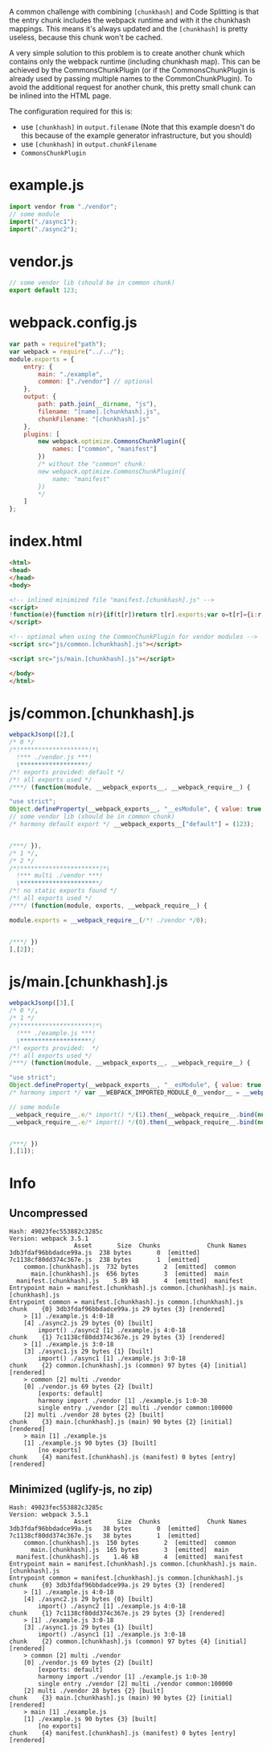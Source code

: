 A common challenge with combining `[chunkhash]` and Code Splitting is that the entry chunk includes the webpack runtime and with it the chunkhash mappings. This means it's always updated and the `[chunkhash]` is pretty useless, because this chunk won't be cached.

A very simple solution to this problem is to create another chunk which contains only the webpack runtime (including chunkhash map). This can be achieved by the CommonsChunkPlugin (or if the CommonsChunkPlugin is already used by passing multiple names to the CommonChunkPlugin). To avoid the additional request for another chunk, this pretty small chunk can be inlined into the HTML page.

The configuration required for this is:

* use `[chunkhash]` in `output.filename` (Note that this example doesn't do this because of the example generator infrastructure, but you should)
* use `[chunkhash]` in `output.chunkFilename`
* `CommonsChunkPlugin`

# example.js

``` javascript
import vendor from "./vendor";
// some module
import("./async1");
import("./async2");
```

# vendor.js

``` javascript
// some vendor lib (should be in common chunk)
export default 123;
```

# webpack.config.js

``` javascript
var path = require("path");
var webpack = require("../../");
module.exports = {
	entry: {
		main: "./example",
		common: ["./vendor"] // optional
	},
	output: {
		path: path.join(__dirname, "js"),
		filename: "[name].[chunkhash].js",
		chunkFilename: "[chunkhash].js"
	},
	plugins: [
		new webpack.optimize.CommonsChunkPlugin({
			names: ["common", "manifest"]
		})
		/* without the "common" chunk:
		new webpack.optimize.CommonsChunkPlugin({
			name: "manifest"
		})
		*/
	]
};
```

# index.html

``` html
<html>
<head>
</head>
<body>

<!-- inlined minimized file "manifest.[chunkhash].js" -->
<script>
!function(e){function n(r){if(t[r])return t[r].exports;var o=t[r]={i:r,l:!1,exports:{}};return e[r].call(o.exports,o,o.exports,n),o.l=!0,o.exports}var r=window.webpackJsonp;window.webpackJsonp=function(t,c,a){for(var u,i,f,d=0,s=[];d<t.length;d++)i=t[d],o[i]&&s.push(o[i][0]),o[i]=0;for(u in c)Object.prototype.hasOwnProperty.call(c,u)&&(e[u]=c[u]);for(r&&r(t,c,a);s.length;)s.shift()();if(a)for(d=0;d<a.length;d++)f=n(n.s=a[d]);return f};var t={},o={4:0};n.e=function(e){function r(){u.onerror=u.onload=null,clearTimeout(i);var n=o[e];0!==n&&(n&&n[1](new Error("Loading chunk "+e+" failed.")),o[e]=void 0)}var t=o[e];if(0===t)return new Promise(function(e){e()});if(t)return t[2];var c=new Promise(function(n,r){t=o[e]=[n,r]});t[2]=c;var a=document.getElementsByTagName("head")[0],u=document.createElement("script");u.type="text/javascript",u.charset="utf-8",u.async=!0,u.timeout=12e4,n.nc&&u.setAttribute("nonce",n.nc),u.src=n.p+""+{0:"3db3fdaf96bbdadce99a",1:"7c1138cf80dd374c367e",2:"543257d0ba12aefbc71b",3:"15bdf078724c793dc604"}[e]+".js";var i=setTimeout(r,12e4);return u.onerror=u.onload=r,a.appendChild(u),c},n.m=e,n.c=t,n.d=function(e,r,t){n.o(e,r)||Object.defineProperty(e,r,{configurable:!1,enumerable:!0,get:t})},n.n=function(e){var r=e&&e.__esModule?function(){return e.default}:function(){return e};return n.d(r,"a",r),r},n.o=function(e,n){return Object.prototype.hasOwnProperty.call(e,n)},n.p="js/",n.oe=function(e){throw console.error(e),e}}([]);
</script>

<!-- optional when using the CommonChunkPlugin for vendor modules -->
<script src="js/common.[chunkhash].js"></script>

<script src="js/main.[chunkhash].js"></script>

</body>
</html>
```

# js/common.[chunkhash].js

``` javascript
webpackJsonp([2],[
/* 0 */
/*!*******************!*\
  !*** ./vendor.js ***!
  \*******************/
/*! exports provided: default */
/*! all exports used */
/***/ (function(module, __webpack_exports__, __webpack_require__) {

"use strict";
Object.defineProperty(__webpack_exports__, "__esModule", { value: true });
// some vendor lib (should be in common chunk)
/* harmony default export */ __webpack_exports__["default"] = (123);


/***/ }),
/* 1 */,
/* 2 */
/*!**********************!*\
  !*** multi ./vendor ***!
  \**********************/
/*! no static exports found */
/*! all exports used */
/***/ (function(module, exports, __webpack_require__) {

module.exports = __webpack_require__(/*! ./vendor */0);


/***/ })
],[2]);
```

# js/main.[chunkhash].js

``` javascript
webpackJsonp([3],[
/* 0 */,
/* 1 */
/*!********************!*\
  !*** ./example.js ***!
  \********************/
/*! exports provided:  */
/*! all exports used */
/***/ (function(module, __webpack_exports__, __webpack_require__) {

"use strict";
Object.defineProperty(__webpack_exports__, "__esModule", { value: true });
/* harmony import */ var __WEBPACK_IMPORTED_MODULE_0__vendor__ = __webpack_require__(/*! ./vendor */ 0);

// some module
__webpack_require__.e/* import() */(1).then(__webpack_require__.bind(null, /*! ./async1 */ 3));
__webpack_require__.e/* import() */(0).then(__webpack_require__.bind(null, /*! ./async2 */ 4));


/***/ })
],[1]);
```

# Info

## Uncompressed

```
Hash: 49023fec553882c3285c
Version: webpack 3.5.1
                  Asset       Size  Chunks             Chunk Names
3db3fdaf96bbdadce99a.js  238 bytes       0  [emitted]  
7c1138cf80dd374c367e.js  238 bytes       1  [emitted]  
    common.[chunkhash].js  732 bytes       2  [emitted]  common
      main.[chunkhash].js  656 bytes       3  [emitted]  main
  manifest.[chunkhash].js    5.89 kB       4  [emitted]  manifest
Entrypoint main = manifest.[chunkhash].js common.[chunkhash].js main.[chunkhash].js
Entrypoint common = manifest.[chunkhash].js common.[chunkhash].js
chunk    {0} 3db3fdaf96bbdadce99a.js 29 bytes {3} [rendered]
    > [1] ./example.js 4:0-18
    [4] ./async2.js 29 bytes {0} [built]
        import() ./async2 [1] ./example.js 4:0-18
chunk    {1} 7c1138cf80dd374c367e.js 29 bytes {3} [rendered]
    > [1] ./example.js 3:0-18
    [3] ./async1.js 29 bytes {1} [built]
        import() ./async1 [1] ./example.js 3:0-18
chunk    {2} common.[chunkhash].js (common) 97 bytes {4} [initial] [rendered]
    > common [2] multi ./vendor 
    [0] ./vendor.js 69 bytes {2} [built]
        [exports: default]
        harmony import ./vendor [1] ./example.js 1:0-30
        single entry ./vendor [2] multi ./vendor common:100000
    [2] multi ./vendor 28 bytes {2} [built]
chunk    {3} main.[chunkhash].js (main) 90 bytes {2} [initial] [rendered]
    > main [1] ./example.js 
    [1] ./example.js 90 bytes {3} [built]
        [no exports]
chunk    {4} manifest.[chunkhash].js (manifest) 0 bytes [entry] [rendered]
```

## Minimized (uglify-js, no zip)

```
Hash: 49023fec553882c3285c
Version: webpack 3.5.1
                  Asset       Size  Chunks             Chunk Names
3db3fdaf96bbdadce99a.js   38 bytes       0  [emitted]  
7c1138cf80dd374c367e.js   38 bytes       1  [emitted]  
    common.[chunkhash].js  150 bytes       2  [emitted]  common
      main.[chunkhash].js  165 bytes       3  [emitted]  main
  manifest.[chunkhash].js    1.46 kB       4  [emitted]  manifest
Entrypoint main = manifest.[chunkhash].js common.[chunkhash].js main.[chunkhash].js
Entrypoint common = manifest.[chunkhash].js common.[chunkhash].js
chunk    {0} 3db3fdaf96bbdadce99a.js 29 bytes {3} [rendered]
    > [1] ./example.js 4:0-18
    [4] ./async2.js 29 bytes {0} [built]
        import() ./async2 [1] ./example.js 4:0-18
chunk    {1} 7c1138cf80dd374c367e.js 29 bytes {3} [rendered]
    > [1] ./example.js 3:0-18
    [3] ./async1.js 29 bytes {1} [built]
        import() ./async1 [1] ./example.js 3:0-18
chunk    {2} common.[chunkhash].js (common) 97 bytes {4} [initial] [rendered]
    > common [2] multi ./vendor 
    [0] ./vendor.js 69 bytes {2} [built]
        [exports: default]
        harmony import ./vendor [1] ./example.js 1:0-30
        single entry ./vendor [2] multi ./vendor common:100000
    [2] multi ./vendor 28 bytes {2} [built]
chunk    {3} main.[chunkhash].js (main) 90 bytes {2} [initial] [rendered]
    > main [1] ./example.js 
    [1] ./example.js 90 bytes {3} [built]
        [no exports]
chunk    {4} manifest.[chunkhash].js (manifest) 0 bytes [entry] [rendered]
```
